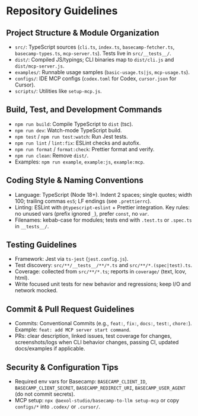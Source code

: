 # Repository Guidelines

## Project Structure & Module Organization
- `src/`: TypeScript sources (`cli.ts`, `index.ts`, `basecamp-fetcher.ts`, `basecamp-types.ts`, `mcp-server.ts`). Tests live in `src/__tests__/`.
- `dist/`: Compiled JS/typings; CLI binaries map to `dist/cli.js` and `dist/mcp-server.js`.
- `examples/`: Runnable usage samples (`basic-usage.ts|js`, `mcp-usage.ts`).
- `configs/`: IDE MCP configs (`codex.toml` for Codex, `cursor.json` for Cursor).
- `scripts/`: Utilities like `setup-mcp.js`.

## Build, Test, and Development Commands
- `npm run build`: Compile TypeScript to `dist` (tsc).
- `npm run dev`: Watch-mode TypeScript build.
- `npm test` / `npm run test:watch`: Run Jest tests.
- `npm run lint` / `lint:fix`: ESLint checks and autofix.
- `npm run format` / `format:check`: Prettier format and verify.
- `npm run clean`: Remove `dist/`.
- Examples: `npm run example`, `example:js`, `example:mcp`.

## Coding Style & Naming Conventions
- Language: TypeScript (Node 18+). Indent 2 spaces; single quotes; width 100; trailing commas `es5`; LF endings (see `.prettierrc`).
- Linting: ESLint with `@typescript-eslint` + Prettier integration. Key rules: no unused vars (prefix ignored `_`), prefer `const`, no `var`.
- Filenames: kebab-case for modules; tests end with `.test.ts` or `.spec.ts` in `__tests__/`.

## Testing Guidelines
- Framework: Jest via `ts-jest` (`jest.config.js`).
- Test discovery: `src/**/__tests__/**/*.ts` and `src/**/*.(spec|test).ts`.
- Coverage: collected from `src/**/*.ts`; reports in `coverage/` (text, lcov, html).
- Write focused unit tests for new behavior and regressions; keep I/O and network mocked.

## Commit & Pull Request Guidelines
- Commits: Conventional Commits (e.g., `feat:`, `fix:`, `docs:`, `test:`, `chore:`). Example: `feat: add MCP server start command`.
- PRs: clear description, linked issues, test coverage for changes, screenshots/logs when CLI behavior changes, passing CI, updated docs/examples if applicable.

## Security & Configuration Tips
- Required env vars for Basecamp: `BASECAMP_CLIENT_ID`, `BASECAMP_CLIENT_SECRET`, `BASECAMP_REDIRECT_URI`, `BASECAMP_USER_AGENT` (do not commit secrets).
- MCP setup: `npx @aexol-studio/basecamp-to-llm setup-mcp` or copy `configs/*` into `.codex/` or `.cursor/`.
